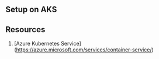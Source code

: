 ## Setup on AKS


## Resources

1.  [Azure Kubernetes Service] (https://azure.microsoft.com/services/container-service/)

